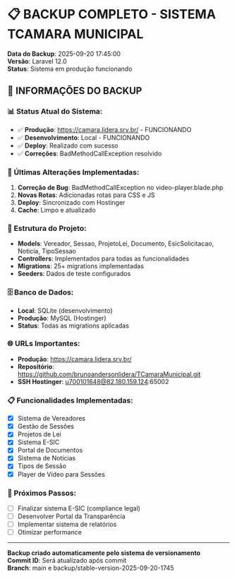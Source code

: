 # 📋 BACKUP COMPLETO - SISTEMA TCAMARA MUNICIPAL
**Data do Backup**: 2025-09-20 17:45:00  
**Versão**: Laravel 12.0  
**Status**: Sistema em produção funcionando  

## 🎯 INFORMAÇÕES DO BACKUP

### 📊 Status Atual do Sistema:
- ✅ **Produção**: https://camara.lidera.srv.br/ - FUNCIONANDO
- ✅ **Desenvolvimento**: Local - FUNCIONANDO  
- ✅ **Deploy**: Realizado com sucesso
- ✅ **Correções**: BadMethodCallException resolvido

### 🔧 Últimas Alterações Implementadas:
1. **Correção de Bug**: BadMethodCallException no video-player.blade.php
2. **Novas Rotas**: Adicionadas rotas para CSS e JS
3. **Deploy**: Sincronizado com Hostinger
4. **Cache**: Limpo e atualizado

### 📁 Estrutura do Projeto:
- **Models**: Vereador, Sessao, ProjetoLei, Documento, EsicSolicitacao, Noticia, TipoSessao
- **Controllers**: Implementados para todas as funcionalidades
- **Migrations**: 25+ migrations implementadas
- **Seeders**: Dados de teste configurados

### 🗄️ Banco de Dados:
- **Local**: SQLite (desenvolvimento)
- **Produção**: MySQL (Hostinger)
- **Status**: Todas as migrations aplicadas

### 🌐 URLs Importantes:
- **Produção**: https://camara.lidera.srv.br/
- **Repositório**: https://github.com/brunoandersonlidera/TCamaraMunicipal.git
- **SSH Hostinger**: u700101648@82.180.159.124:65002

### 📋 Funcionalidades Implementadas:
- [x] Sistema de Vereadores
- [x] Gestão de Sessões  
- [x] Projetos de Lei
- [x] Sistema E-SIC
- [x] Portal de Documentos
- [x] Sistema de Notícias
- [x] Tipos de Sessão
- [x] Player de Vídeo para Sessões

### 🔄 Próximos Passos:
- [ ] Finalizar sistema E-SIC (compliance legal)
- [ ] Desenvolver Portal da Transparência
- [ ] Implementar sistema de relatórios
- [ ] Otimizar performance

---
**Backup criado automaticamente pelo sistema de versionamento**  
**Commit ID**: Será atualizado após commit  
**Branch**: main e backup/stable-version-2025-09-20-1745